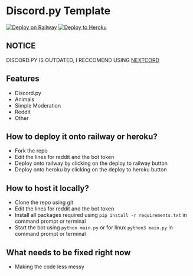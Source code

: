 # Discord.py Template
[![Deploy on Railway](https://railway.app/button.svg)](https://railway.app/new/template?template=https%3A%2F%2Fgithub.com%2Fchild1010%2Fdiscord-bot-template%2Ftree%2Fmain)                                                                                 [![Deploy to Heroku](https://www.herokucdn.com/deploy/button.png)](https://heroku.com/deploy?template=https://github.com/child1010/discord-bot-template)

## NOTICE
DISCORD.PY IS OUTDATED, I RECCOMEND USING [NEXTCORD](https://github.com/nextcord/nextcord)

## Features

- Discord.py
- Animals
- Simple Moderation
- Reddit
- Other

## How to deploy it onto railway or heroku?
- Fork the repo
- Edit the lines for reddit and the bot token
- Deploy onto railway by clicking on the deploy to railway button
- Deploy onto heroku by clicking on the deploy to heroku button

## How to host it locally?
- Clone the repo using git
- Edit the lines for reddit and the bot token
- Install all packages required using `pip install -r requirements.txt` in command prompt or terminal
- Start the bot using `python main.py` or for linux `python3 main.py` in command prompt or terminal

## What needs to be fixed right now
- Making the code less messy
